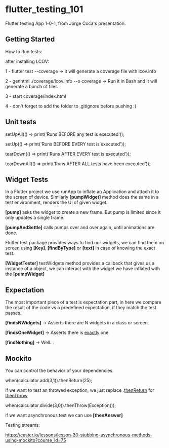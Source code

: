 # flutter_testing_101

Flutter testing App 1-0-1, from Jorge Coca's presentation.

## Getting Started

How to Run tests:

after installing LCOV:

1 - flutter test --coverage -> it will generate a coverage file with lcov.info

2 - genhtml ./coverage/lcov.info --o coverage -> Run it in Bash and it will generate a bunch of files

3 - start coverage/index.html

4 - don't forget to add the folder to .gitignore before pushing :)

## Unit tests 

setUpAll(() => print('Runs BEFORE any test is executed'));

setUp(() => print('Runs BEFORE EVERY test is executed'));

tearDown(() => print('Runs AFTER EVERY test is executed'));

tearDownAll(() => print('Runs AFTER ALL tests have been executed'));

## Widget Tests

In a Flutter project we use runApp to inflate an Application and attach it to the screen of device.
Similarly <b>[pumpWidget]</b> method does the same in a test environment, renders the UI of given widget.

<b>[pump]</b> asks the widget to create a new frame. But pump is limited since it only updates a single frame.

<b>[pumpAndSettle]</b> calls pumps over and over again, until animations are done.

Flutter test package provides ways to find our widgets, 
we can find them on screen using <b>[Key]</b>, <b>[findByType]</b> or <b>[text]</b> in case of knowing the exact test.

<b>[WidgetTester]</b> testWidgets method provides a callback that gives us a instance of a object, we can interact with the widget we have inflated with the <b>[pumpWidget]</b>

## Expectation 

The most important piece of a test is expectation part, in here we compare the result of the code vs a predefined expectation, if they match the test passes.

<b>[findsNWidgets]</b> -> Asserts there are N widgets in a class or screen.

<b>[findsOneWidget]</b> -> Asserts there is <u>exactly</u> one.

<b>[findNothing]</b> -> Well... 

## Mockito

You can control the behavior of your dependencies.

when(calculator.add(3,1)).thenReturn(25);

if we want to test an throwed exception, we just replace .<u>thenReturn</u> for <u>thenThrow</u>

when(calculator.divide(3,0)).thenThrow(Exception());

if we want asynchronous test we can use <b>[thenAnswer]</b>

Testing streams: 

https://caster.io/lessons/lesson-20-stubbing-asynchronous-methods-using-mockito?course_id=75
